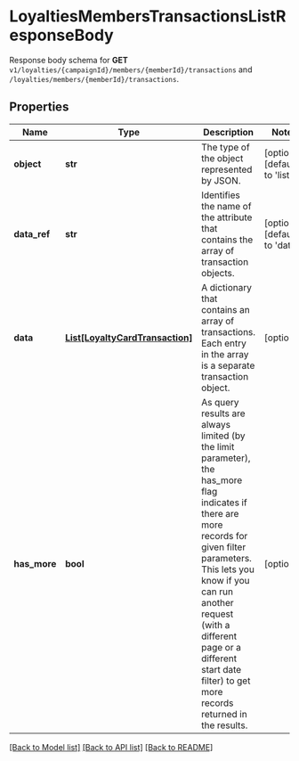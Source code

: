 # LoyaltiesMembersTransactionsListResponseBody

Response body schema for **GET** `v1/loyalties/{campaignId}/members/{memberId}/transactions` and `/loyalties/members/{memberId}/transactions`.

## Properties
Name | Type | Description | Notes
------------ | ------------- | ------------- | -------------
**object** | **str** | The type of the object represented by JSON. | [optional] [default to 'list']
**data_ref** | **str** | Identifies the name of the attribute that contains the array of transaction objects. | [optional] [default to 'data']
**data** | [**List[LoyaltyCardTransaction]**](LoyaltyCardTransaction.md) | A dictionary that contains an array of transactions. Each entry in the array is a separate transaction object. | [optional] 
**has_more** | **bool** | As query results are always limited (by the limit parameter), the has_more flag indicates if there are more records for given filter parameters. This lets you know if you can run another request (with a different page or a different start date filter) to get more records returned in the results. | [optional] 

[[Back to Model list]](../README.md#documentation-for-models) [[Back to API list]](../README.md#documentation-for-api-endpoints) [[Back to README]](../README.md)


